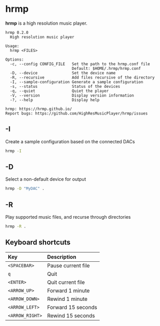 # hrmp

**hrmp** is a high resolution music player.

```
hrmp 0.2.0
  High resolution music player

Usage:
  hrmp <FILES>

Options:
  -c, --config CONFIG_FILE   Set the path to the hrmp.conf file
                             Default: $HOME/.hrmp/hrmp.conf
  -D, --device               Set the device name
  -R, --recursive            Add files recursive of the directory
  -I, --sample-configuration Generate a sample configuration
  -s, --status               Status of the devices
  -q, --quiet                Quiet the player
  -V, --version              Display version information
  -?, --help                 Display help

hrmp: https://hrmp.github.io/
Report bugs: https://github.com/HighResMusicPlayer/hrmp/issues
```

## -I

Create a sample configuration based on the connected DACs


```sh
hrmp -I
```

## -D

Select a non-default device for output

```sh
hrmp -D "MyDAC" .
```

## -R

Play supported music files, and recurse through directories

```sh
hrmp -R .
```

## Keyboard shortcuts

| Key             | Description         |
| :-------------- | :------------------ |
| `<SPACEBAR>`    | Pause current file  |
| `q`             | Quit                |
| `<ENTER>`       | Quit current file   |
| `<ARROW_UP>`    | Forward 1 minute    |
| `<ARROW_DOWN>`  | Rewind 1 minute     |
| `<ARROW_LEFT>`  | Forward 15 seconds  |
| `<ARROW_RIGHT>` | Rewind 15 seconds   |
